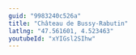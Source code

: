 ```yaml
---
guid: "9983240c526a"
title: "Château de Bussy-Rabutin"
latlng: "47.561601, 4.523463"
youtubeId: "xYIGsl2SIhw" 
---
```

